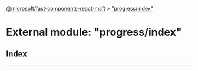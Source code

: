 [@microsoft/fast-components-react-msft](../README.md) > ["progress/index"](../modules/_progress_index_.md)

# External module: "progress/index"

## Index

---

